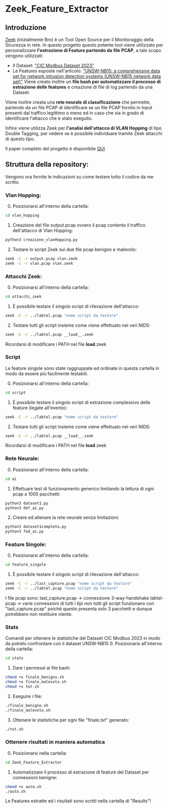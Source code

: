 # Zeek_Feature_Extractor

## Introduzione
<a href="https://zeek.org">Zeek</a> (inizialmente Bro) è un Tool Open Source per il Monitoraggio della Sicurezza in rete.
In questo progetto questo potente tool viene utilizzato per personalizzare <b>l'estrazione di Feature partendo da file PCAP</b>, a tale scopo vengono utilizzati:
- Il Dataset: <a href="https://www.unb.ca/cic/datasets/modbus-2023.html">"CIC Modbus Dataset 2023"</a>
- Le Features esposte nell'articolo: <a href="https://ieeexplore.ieee.org/document/7348942">"UNSW-NB15: a comprehensive data set for network intrusion detection systems (UNSW-NB15 network data set)"</a>
Viene creato inoltre un <b>file bash per automatizzare il processo di estrazione delle features</b> e creazione di file di log partendo da una Dataset. 

Viene inoltre creata una <b>rete neurale di classificazione</b> che permette, partendo da un file PCAP di identificare se un file PCAP fornito in Input presenti dal traffico legittimo o meno ed in caso che sia in grado di identificare l'attacco che è stato eseguito.

Infine viene utilizza Zeek per <b> l'analisi dell'attacco di VLAN Hopping</b> di tipo Double Tagging, per vedere se è possibile individuare tramite Zeek attacchi di questo tipo.

Il paper completo del progetto è disponibile <a href="https://github.com/4utotune/Zeek_Feature_Extractor/blob/main/Zeek%202.pdf">QUI</a>

## Struttura della repository:
Vengono ora fornite le indicazioni su come testare tutto il codice da me scritto.

### Vlan Hopping:
0. Posizionarsi all'interno della cartella:
```bash
cd vlan_hopping
```
1. Creazione del file output.pcap ovvero il pcap contente il traffico dell'attacco di Vlan Hopping:
```bash
python3 creazione_vlanHopping.py
```
2. Testare lo script Zeek sui due file pcap benigno e malevolo:
```bash
zeek -C -r output.pcap vlan.zeek
zeek -C -r vlan.pcap vlan.zeek
```

### Attacchi Zeek:
0. Posizionarsi all'interno della cartella:
```bash
cd attacchi_zeek
```
1. È possibile testare il singolo script di rilevazione dell'attacco:
```bash
zeek -C -r ../labtel.pcap "nome script da testare"
```
2. Testare tutti gli script insieme come viene effettuato nei veri NIDS:
```bash
zeek -C -r ../labtel.pcap __load__.zeek
```
Ricordarsi di modificare i PATH nel file __load__.zeek

### Script
Le feature singole sono state raggruppate ed ordinate in questa cartella in modo da essere più facilmente testabili.

0. Posizionarsi all'interno della cartella:
```bash
cd script
```
1. È possibile testare il singolo script di estrazione complessivo delle feature (legate all'evento):
```bash
zeek -C -r ../labtel.pcap "nome script da testare"
```
2. Testare tutti gli script insieme come viene effettuato nei veri NIDS:
```bash
zeek -C -r ../labtel.pcap __load__.zeek
```
Ricordarsi di modificare i PATH nel file __load__.zeek

### Rete Neurale:
0. Posizionarsi all'interno della cartella:
```bash
cd ai
```
1. Effettuare test di funzionamento generico limitando la lettura di ogni pcap a 1000 pacchetti:
```bash
python3 dataset1.py
python3 def_ai.py
```
2. Creare ed allenare la rete neurale senza limitazioni:
```bash
python3 dataset1completo.py
python3 fed_ai.py
```

### Feature Singole:
0. Posizionarsi all'interno della cartella:
```bash
cd feature_singole
```
1. È possibile testare il singolo script di rilevazione dell'attacco:
```bash
zeek -C -r ../last_capture.pcap "nome script da testare"
zeek -C -r ../labtel.pcap "nome script da testare"
```
I file pcap sono:
last_capture.pcap -> connessione 3-way-handshake
labtel-pcap -> varie connessioni di tutti i tipi
non tutti gli script funzionano con "last_capture.pcap" poichè questo presenta solo 3 pacchetti e dunque potrebbero non restituire niente.

### Stats
Comandi per ottenere le statistiche del Dataset CIC Modbus 2023 in modo da potrelo confrontare con il dataset UNSW-NB15
0. Posizionarsi all'interno della cartella:
```bash
cd stats
```
1. Dare i permessi ai file bash:
```bash
chmod +x finale_benigno.sh
chmod +x finale_malevolo.sh
chmod +x tot.sh
```
2. Eseguire i file:
```bash
./finale_benigno.sh
./finale_malevolo.sh
```
3. Ottenere le statistiche per ogni file "finale.txt" generato:
```bash
./tot.sh
```

### Ottenere risultati in maniera automatica
0. Posizionarsi nella cartella:
```bash
cd Zeek_Feature_Extractor
```
1. Automatizzare il processo di estrazione di feature del Dataset per connessioni benigne:
```bash
chmod +x auto.sh
./auto.sh 
```
Le Features estratte ed i risultati sono scritti nella cartella di "Results"!
